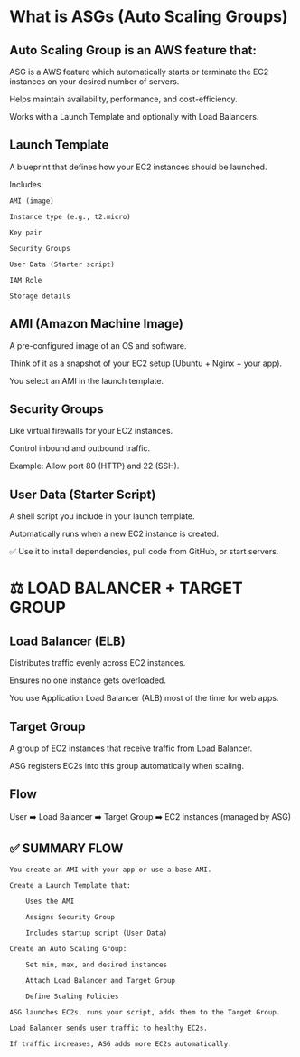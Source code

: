 # What is ASGs (Auto Scaling Groups)

## Auto Scaling Group is an AWS feature that:

ASG is a AWS feature which automatically starts or terminate the EC2 instances on your desired number of servers.

Helps maintain availability, performance, and cost-efficiency.

Works with a Launch Template and optionally with Load Balancers.


## Launch Template

A blueprint that defines how your EC2 instances should be launched.

Includes:

    AMI (image)

    Instance type (e.g., t2.micro)

    Key pair

    Security Groups

    User Data (Starter script)

    IAM Role

    Storage details


## AMI (Amazon Machine Image)

A pre-configured image of an OS and software.

Think of it as a snapshot of your EC2 setup (Ubuntu + Nginx + your app).

You select an AMI in the launch template.

##  Security Groups

Like virtual firewalls for your EC2 instances.

Control inbound and outbound traffic.

Example: Allow port 80 (HTTP) and 22 (SSH).


## User Data (Starter Script)

A shell script you include in your launch template.

Automatically runs when a new EC2 instance is created.

✅ Use it to install dependencies, pull code from GitHub, or start servers.



# ⚖️ LOAD BALANCER + TARGET GROUP

##  Load Balancer (ELB)

Distributes traffic evenly across EC2 instances.

Ensures no one instance gets overloaded.

You use Application Load Balancer (ALB) most of the time for web apps.

##  Target Group

A group of EC2 instances that receive traffic from Load Balancer.

ASG registers EC2s into this group automatically when scaling.


## Flow 

User ➡️ Load Balancer ➡️ Target Group ➡️ EC2 instances (managed by ASG)


## ✅ SUMMARY FLOW

    You create an AMI with your app or use a base AMI.

    Create a Launch Template that:

        Uses the AMI

        Assigns Security Group

        Includes startup script (User Data)

    Create an Auto Scaling Group:

        Set min, max, and desired instances

        Attach Load Balancer and Target Group

        Define Scaling Policies

    ASG launches EC2s, runs your script, adds them to the Target Group.

    Load Balancer sends user traffic to healthy EC2s.

    If traffic increases, ASG adds more EC2s automatically.